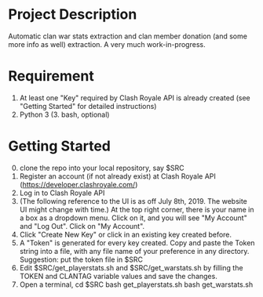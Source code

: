 # Project Description
Automatic clan war stats extraction and clan member donation (and some more info as well) extraction. A very much work-in-progress.

# Requirement
1. At least one "Key" required by Clash Royale API is already created (see "Getting Started" for detailed instructions)
2. Python 3
(3. bash, optional)

# Getting Started
0. clone the repo into your local repository, say $SRC
1. Register an account (if not already exist) at Clash Royale API (https://developer.clashroyale.com/)
2. Log in to Clash Royale API
3. (The following reference to the UI is as off July 8th, 2019. The website UI might change with time.)
At the top right corner, there is your name in a box as a dropdown menu. Click on it, and you will see "My Account" and "Log Out". Click on "My Account".
4. Click "Create New Key" or click in an existing key created before.
5. A "Token" is generated for every key created. Copy and paste the Token string into a file, with any file name of your preference in any directory.
Suggestion: put the token file in $SRC
6. Edit $SRC/get_playerstats.sh and $SRC/get_warstats.sh by filling the TOKEN and CLANTAG variable values and save the changes.
7. Open a terminal,
cd $SRC
bash get_playerstats.sh
bash get_warstats.sh
